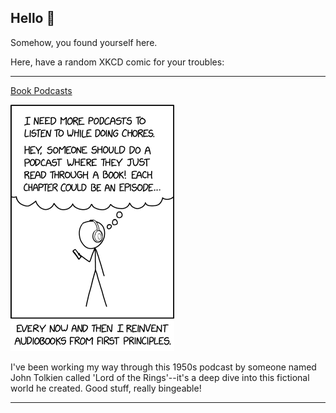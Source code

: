 ## Hello 👀

Somehow, you found yourself here.

Here, have a random XKCD comic for your troubles:

-----------------------------------

[Book Podcasts](https://xkcd.com/2834)

![Book Podcasts](./random_comic.png)

I've been working my way through this 1950s podcast by someone named John Tolkien called 'Lord of the Rings'--it's a deep dive into this fictional world he created. Good stuff, really bingeable!

-----------------------------------